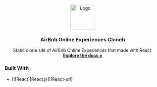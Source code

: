 
<!-- PROJECT LOGO -->
<br />
<div align="center">
  <a href="https://github.com/tarikbzcoglu/airbnbclone">
    <img src="https://images.squarespace-cdn.com/content/v1/534da455e4b04f021dafe01f/1547574887928-4KL9XGHP8FKQEGNNFVH2/static1.squarespace-1.png?format=1000w" alt="Logo" width="80" height="80">
  </a>

<h3 align="center">AirBnb Online Experiences Cloneh </h3>

  <p align="center">
    Static clone site of AirBnb Online Experiences that made with React.
    <br />
    <a href="https://github.com/tarikbzcoglu/airbnbclone"><strong>Explore the docs »</strong></a>
    <br />
   
  </p>
</div>








### Built With

* [![React][React.js]][React-url]

